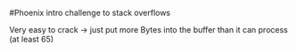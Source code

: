 #Phoenix intro challenge to stack overflows

Very easy to crack -> just put more Bytes into the buffer than it can process (at least 65)
